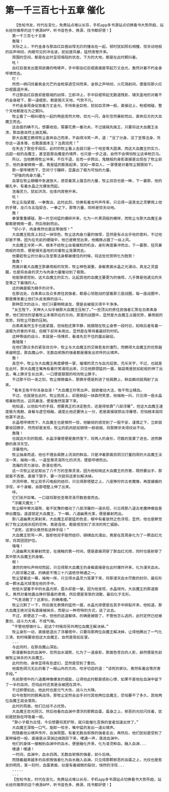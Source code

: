 # 第一千三百七十五章 催化
        【告知书友，时代在变化，免费站点难以长存，手机app多书源站点切换看书大势所趋，站长给你推荐的这个换源APP，听书音色多、换源、找书都好使！】
       第一千三百七十五章
       轰隆！
       天际之上，不朽金身与那血红巨兽凶悍无匹的撞击在一起，顿时犹如陨石相撞，惊天动地般的巨声响彻，肉眼可见的冲击波，犹如是风暴，猛然席卷开来。
       周围的空间，都是在此时呈现塌陷的状态，下方的大地，都是在此时颤抖着。
       吼！
       血红巨兽发出震耳欲聋的咆哮声，手中那血红巨棍直接是带起万丈血光，轰然对着不朽金身呼啸而去。
       叮！
       然而一柄闪烁着紫金光芒的金枪穿透空间而来，金铁之声响彻，火花溅射间，便是将那火红巨棍震退开来。
       不过那血红巨兽却是极端的凶悍，立即冲上，手中巨棍带起无数道残影，铺天盖地的对着不朽金身砸下，那一道棍影，都是毁灭天地，气势不凡。
       不朽金身周身绽放着万丈金光，手持紫金巨枪，犹如巨灵神一般，直接迎上，枪棍相碰，整个天地都是在为之颤抖。
       牧尘看了一眼纠缠在一起的两座庞然大物，目光一闪，身形忽然暴射而出，直奔后方的大血魔王而去。
       这血兽的确不凡，想要收拾，需要花费一番功夫，不过擒贼先擒王，只要将这大血魔王击溃，那血兽自然土崩瓦解。
       那大血魔王瞧得牧尘直奔自己而来，不由得冷笑一声，道：“没了分身，没了至尊法身，凭你这一道本尊，也敢直面本王？当真找死！”
       在失去了那些手段后，此时的牧尘看上去就只是一个地至尊大圆满，而这大血魔王的实力，远超一般的血魔王，甚至距那血魔皇的境界，也只是一步之遥，自然不会惧怕牧尘这单枪匹马。
       所以，当他瞧得牧尘冲来，不仅不退，反而一步跨出，鬼魅般的身影直接是出现在了牧尘前方，他的身躯微微一震，竟是猛的膨胀起来，犹如一尊巨人，一掌便是对着牧尘狠狠拍下。
       那一掌呼啸而下，空间寸寸蹦碎，显露出了极为可怕的力量。
       “好强的肉身力量。”
       血掌在牧尘眼瞳中急速放大，感受着其上蕴含的力量，牧尘双目也是一眯，下一霎那，他的瞳孔中，有着水晶之光爆发而起。
       浩瀚灵力，犹如洪流，在体内席卷开来。
       吼！
       牧尘五指紧握，一拳轰出，此时此刻，仿佛有着龙吟声传来，只见得一道真龙之灵攀爬上他的手臂，龙爪与五指契合，一拳之下，那等力量，同样是惊天动地。
       轰！
       拳掌重重硬碰，那一片空间猛的爆碎开来，化为一片黑洞般的模样，而牧尘与那大血魔王身躯都是微微一震，然后倒射而出。
       “好小子，肉身竟然也是这等强悍！”
       大血魔王脸庞上划过一抹惊色，牧尘这肉身力量的强悍，显然是有点出乎他的意料，不过他却是不惧，因为在先前的硬碰中，他已是察觉出来，他略微占据了一丝上风。
       大血魔王冷笑一声，根本不给牧尘丝毫缓和的机会，身形再度暴冲而出，下一霎那，狂风暴雨般的攻势，便是铺天盖地的对着牧尘笼罩而去。
       他要趁牧尘的分身以及至尊法身都被缠住的时候，将这些优势转化为胜势！
       轰轰！
       而面对着大血魔王那暴雨般的攻势，牧尘神色凝重，身躯表面水晶之光涌动，真龙之灵盘踞，也是将自身的灵力与肉身力量催动到了极致。
       他能够感觉到，这大血魔王的实力，比起其他的血魔王要更为的强悍，几乎算是他遇见的天至尊之下最强的人。
       这的确是极为棘手的对手。
       在那远处，白素素以及众多原住民强者，都是心惊胆战的望着那三座战圈，每一座战圈中，都是爆发着让他们头皮发麻的战斗。
       那种层次的战斗，他们只要稍稍波及，便是会被毁灭得干干净净。
       “女王陛下，天神大人似乎被那大血魔王压制了。”一些顶尖的原住民强者汇聚在白素素身旁，他们担忧的望着牧尘本尊所在的方向，那里的战圈中，显然是大血魔王占据优势，暴雨般的攻势，将牧尘尽数的压制。
       白素素虽然玉手也是紧握，但俏脸还算平静，她跟随在牧尘身旁一段时日，知晓后者有着一道极为厉害的手段，但眼下却并未用出，显然是在等待着最好的时机。
       这种等级的战斗，本就是一场博弈，看谁先忍不住的露出破绽。
       轰隆隆！
       在他们那众多的紧张目光中，牧尘与大血魔王的交锋愈发的激烈，而瞧得大血魔王的优势越来越明显，那血魔山中，无数血邪族的强者都是爆发出欢呼的尖啸声。
       轰！
       高空中，牧尘与大血魔王再度硬憾一掌，璀璨的灵力与血光绽放，充斥天宇，不过，也就是在此时，那大血魔王嘴角有着狞笑涌现出来，只见他脖颈猛的一震，脑袋竟是犹如蛇般的伸了出去，嘴上獠牙生长出来，一口便是狠狠的咬向牧尘脖子。
       不过那千钧一发之刻，牧尘微微偏头，那獠牙便是刺进了他肩膀上，鲜血瞬间就溅射了出来。
       “看本王吸干你浑身血液！”大血魔王狞笑出声，就欲催动大法，吸干牧尘精血。
       不过，也就是在此时，牧尘脸庞上，却是掀起一抹森然笑意，他袖袍一抖，只见得一座水晶塔暴射而出，迎风暴涨，便是轰然笼罩下来。
       他知道，以他如今的手段，想要真正的决定胜负，还是得依靠“八部浮屠”，但这大血魔王速度极为鬼魅，身躯与虚空相融，速度比他还要快上一分，若是直接就祭出浮屠塔，恐怕根本就将他罩不进去。
       水晶塔呼啸而下，大血魔王也是悚然一惊，他敏锐的感觉到了一股不安，谨慎之下，立即就要收回獠牙，然而却是发现，牧尘的肌肉犹如钢铁一般收缩，将那獠牙夹得纹丝不动。
       轰隆！
       也就这片刻的耽搁，水晶浮屠塔便是轰然落下，将两人的身形，尽数的笼罩了进去，进而静静的悬浮天空。
       浮屠塔内。
       牧尘抽身而退，他也不理会肩膀上流淌的鲜血，只是冲着那面目阴沉打量四周的大血魔王淡淡一笑，袖袍一挥，一道至尊灵液所化的洪流，便是呼啸而出。
       浩瀚的灵力波动，弥漫在塔内。
       这一次牧尘足足取出了八千万的至尊灵液，因为他知晓这大血魔王的厉害，既然要出手，那就毫不吝啬，直接下狠手，要一次就将这家伙解决掉。
       洪流呼啸，牧尘双手闪电般的结印，只见得那塔壁之上，八座狰狞的古老魔像，再度缓缓的浮现，半个身躯，自那塔壁上伸了出来。
       呼。
       它们张开巨嘴，一口就将那些至尊灵液尽数吞食而去。
       “浮屠灭魔光！”
       牧尘眼中寒光凝聚，毫不犹豫的催动了八部浮屠的一道杀招，只见得那八道古老魔神像皆是伸出魔指，遥遥锁定大血魔王，下一瞬，八道幽黑光束，便是暴射而出。
       那八道幽黑光束射来，大血魔王却是猛的色变，眼中有着骇然之色浮现，显然，他也是察觉到了牧尘这般杀招的恐怖，竟是连他，都是感觉到了浓浓的死亡威胁。
       “该死，这家伙竟然有这种手段！”
       大血魔王怒骂一声，旋即他双手陡然结印，磅礴血光涌出，竟是在其周身化为了一颗血红光球，将其团团护住。
       嗤嗤！
       八道幽黑光束暴射而至，在接触的第一时间，便是直接洞穿了那血红光球，同时也是射穿了其中那大血魔王的身躯。
       啊！
       凄厉的惨叫声响彻而起，只见得那大血魔王的身躯直接是在此时爆炸开来，化为漫天血水。
       八部浮屠之威，的确是不愧三十六道绝世神通之一。
       牧尘望着这一幕，袖袍一挥，只见得水晶灵力笼罩下来，将那漫天血水尽数的封印，最后形成一颗水晶光球落在他的手中。
       他低头望着手中的水晶光球，眉头却是一皱，因为他发现，水晶球内，大血魔王的那道面孔，竟然对着他露出狰狞狠毒的表情，然后便是渐渐的消散，最后化于无形。
       “气息消散了？这家伙，的确难缠。”
       牧尘沉默了一下，然后面无表情的猛然一握，水晶光球便是在其手中碎裂开来，他知道，那大血魔王绝对没有直接被抹杀，而是以一种奇特的方式，逃了出去。
       不过，即便逃了一命，但他的这道躯体，的确是被毁了，不管他怎么逃的，此时定然已经被重创，战斗力大减，不成气候。
       “不管他想做什么，趁这个时候将另外两位血魔王解决掉。”
       牧尘身形一动，直接是退出了浮屠塔中，只要将那两位血魔王解决掉，让得他腾出了一气化三清，到时候要收拾这大血魔王，自然是易如反掌。
       ...
       与此同时，在那血魔山深处。
       弥漫着鲜血的血渊中，忽然血水凝聚，化为了一道身影，那面色苍白的人影，赫然便是先前被牧尘抹杀的大血魔王。
       此时的他，身体显得有些虚幻，显然是受到了重创。
       他面色阴沉无比的看了一眼山外的方向，咬牙切齿的道：“该死的家伙，竟然有着这等厉害手段。”
       先前那塔中的八道魔神像爆发的威能，让得他此时都是感到心悸，如果不是他在血渊中留下了一半的血肉，恐怕此时还真是会被困在其中。
       不过即便如此，他此时也是元气大伤，战斗力大降。
       如今他暂时的脱离战场，那牧尘定然会出手对付其他两位血魔王，恐怕要不了多久，其他两位血魔王就会落败。
       此时的局面，他们已经不占优势。
       大血魔王目光阴沉，然后他看向血渊中漂浮的那颗血蛋，蛋身之上，邪恶的光纹闪烁着，犹如是胚胎在呼吸着一般。
       “那小子极为古怪，今日想要将其铲除，就只能催化吾族的皇者加速出世了。”
       大血魔王深吸一口气，旋即一咬牙，嘴中猛的发出一道尖啸声。
       而随着他尖啸声传开，血渊周围，有着无数血邪族的强者走出，再然后，他们犹如是受到了某种操控一般，直接是从深渊边缘跳跃下来，噗通一声，落进血渊中。
       他们的身体一接触到血渊中的血水，便是融化开来，化为滚烫鲜血，融入血渊...
       噗通！噗通！
       一时间，血渊中，血水四溅，无数血邪族的强者，前仆后继。
       而随着越来越多的血邪族强者化为血水融入血渊，只见得那颗邪恶的血蛋之上，光纹也是愈发的明亮，某一刻时，血蛋表面，似是有着细微的裂纹，悄然的浮现...
       .....
       ...
       【告知书友，时代在变化，免费站点难以长存，手机app多书源站点切换看书大势所趋，站长给你推荐的这个换源APP，听书音色多、换源、找书都好使！】